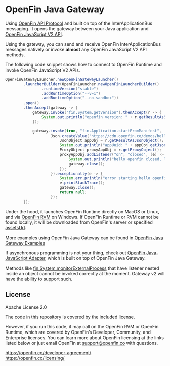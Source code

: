 # OpenFin Java Gateway


Using [OpenFin API Protocol](https://github.com/HadoukenIO/core/wiki/API-Protocol) and built on top of the InterApplicationBus messaging. It opens the gateway between your Java application and [OpenFin JavaScript V2 API](https://cdn.openfin.co/docs/javascript/stable/index.html).

Using the gateway, you can send and receive OpenFin InterApplicationBus messages natively or invoke **almost** any OpenFin JavaScript V2 API methods.

The following code snippet shows how to connect to OpenFin Runtime and invoke OpenFin JavaScript V2 APIs. 
 
```java
OpenFinGatewayLauncher.newOpenFinGatewayLauncher()
        .launcherBuilder(OpenFinLauncher.newOpenFinLauncherBuilder()
                .runtimeVersion("stable")
                .addRuntimeOption("--v=1")
                .addRuntimeOption("--no-sandbox"))
        .open()
        .thenAccept(gateway -> {
            gateway.invoke("fin.System.getVersion").thenAccept(r -> {
                System.out.println("openfin version: " + r.getResultAsString());
            });

            gateway.invoke(true, "fin.Application.startFromManifest",
                    Json.createValue("https://cdn.openfin.co/demos/hello/app.json")).thenAccept(r -> {
                        JsonObject appObj = r.getResultAsJsonObject();
                        System.out.println("appUuid: " + appObj.getJsonObject("identity").getString("uuid"));
                        ProxyObject proxyAppObj = r.getProxyObject();
                        proxyAppObj.addListener("on", "closed", (e) -> {
                            System.out.println("hello openfin closed, listener got event: " + e);
                            gateway.close();
                        });
                    }).exceptionally(e -> {
                        System.err.println("error starting hello openfin app");
                        e.printStackTrace();
                        gateway.close();
                        return null;
                    });
        });


```

Under the hood, it launches OpenFin Runtime directly on MacOS or Linux, and via [OpenFin RVM](https://developers.openfin.co/docs/runtime-version-manager) on Windows. If OpenFin Runtime or RVM cannot be found locally, it will be downloaded from OpenFin's server or specified [assetsUrl](https://developers.openfin.co/docs/hosting-runtimes-rvm-and-other-assets).  

More examples using OpenFin Java Gateway can be found in [OpenFin Java Gateway Examples](https://github.com/mijibox/openfin-java-gateway-examples)

If asynchronous programming is not your thing, check out [OpenFin Java-JavaScript Adapter](https://github.com/mijibox/openfin-jjs-adapter), which is built on top of OpenFin Java Gateway.

Methods like [fin.System.monitorExternalProcess](https://developer.openfin.co/docs/javascript/stable/System.html#monitorExternalProcess) that have listener nested inside an object cannot be invoked correctly at the moment. Gateway v2 will have the ability to support such.

## License
Apache License 2.0

The code in this repository is covered by the included license.

However, if you run this code, it may call on the OpenFin RVM or OpenFin Runtime, which are covered by OpenFin’s Developer, Community, and Enterprise licenses. You can learn more about OpenFin licensing at the links listed below or just email OpenFin at support@openfin.co with questions.

https://openfin.co/developer-agreement/ <br/>
https://openfin.co/licensing/
